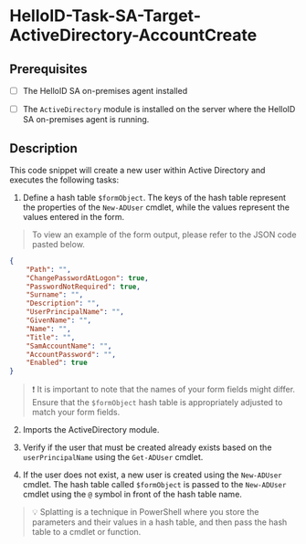 # HelloID-Task-SA-Target-ActiveDirectory-AccountCreate

## Prerequisites

- [ ] The HelloID SA on-premises agent installed

- [ ] The `ActiveDirectory` module is installed on the server where the HelloID SA on-premises agent is running.

## Description

This code snippet will create a new user within Active Directory and executes the following tasks:

1. Define a hash table `$formObject`. The keys of the hash table represent the properties of the `New-ADUser` cmdlet, while the values represent the values entered in the form.

> To view an example of the form output, please refer to the JSON code pasted below.

```json
{
    "Path": "",
    "ChangePasswordAtLogon": true,
    "PasswordNotRequired": true,
    "Surname": "",
    "Description": "",
    "UserPrincipalName": "",
    "GivenName": "",
    "Name": "",
    "Title": "",
    "SamAccountName": "",
    "AccountPassword": "",
    "Enabled": true
}
```

> :exclamation: It is important to note that the names of your form fields might differ. Ensure that the `$formObject` hash table is appropriately adjusted to match your form fields.

2. Imports the ActiveDirectory module.

3. Verify if the user that must be created already exists based on the `userPrincipalName` using the `Get-ADUser` cmdlet.

4. If the user does not exist, a new user is created using the `New-ADUser` cmdlet. The hash table called `$formObject` is passed to the `New-ADUser` cmdlet using the `@` symbol in front of the hash table name.

> :bulb: Splatting is a technique in PowerShell where you store the parameters and their values in a hash table, and then pass the hash table to a cmdlet or function.
